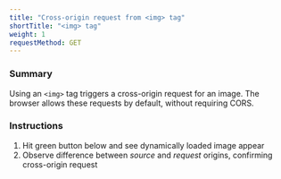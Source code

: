 ```yaml
---
title: "Cross-origin request from <img> tag"
shortTitle: "<img> tag"
weight: 1
requestMethod: GET
---
```


### Summary

Using an `<img>` tag triggers a cross-origin request for an image.
The browser allows these requests by default, without requiring CORS.

### Instructions

1. Hit green button below and see dynamically loaded image appear
1. Observe  difference between *source* and *request* origins, confirming cross-origin request